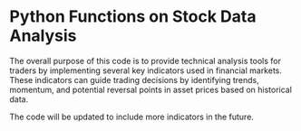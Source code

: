 # Python Functions on Stock Data Analysis
The overall purpose of this code is to provide technical analysis tools for traders by implementing several key indicators used in financial markets. These indicators can guide trading decisions by identifying trends, momentum, and potential reversal points in asset prices based on historical data.

The code will be updated to include more indicators in the future.
